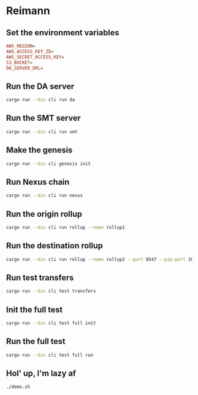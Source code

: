 # Reimann

## Set the environment variables
```ini
AWS_REGION=
AWS_ACCESS_KEY_ID=
AWS_SECRET_ACCESS_KEY=
S3_BUCKET=
DA_SERVER_URL=
```

## Run the DA server
```bash
cargo run --bin cli run da
```

## Run the SMT server
```bash
cargo run --bin cli run smt
```

## Make the genesis
```bash
cargo run --bin cli genesis init
```

## Run Nexus chain
```bash
cargo run --bin cli run nexus
```

## Run the origin rollup
```bash
cargo run --bin cli run rollup --name rollup1
```

## Run the destination rollup
```bash
cargo run --bin cli run rollup --name rollup2 --port 8547 --p2p-port 30305 --authrpc-port 8553
```

## Run test transfers
```bash
cargo run --bin cli test transfers
```

## Init the full test
```bash
cargo run --bin cli test full init
```

## Run the full test
```bash
cargo run --bin cli test full run
```

## Hol' up, I'm lazy af
```bash
./demo.sh
```
